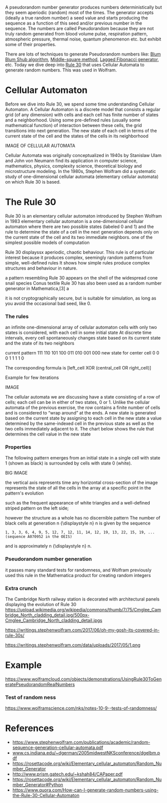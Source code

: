 A pseudorandom number generator produces numbers deterministically but they seem aperiodic (random) most of the times. The generator accepts (ideally a true random number) a seed value and starts producing the sequence as a function of this seed and/or previous number in the sequence. The numbers are called Pseudorandom because they are not truly random generated from blood volume pulse, respiration pattern, atmospheric pressure, thermal noise, quantum phenomenon etc. but exhibit some of their properties.

There are lots of techniques to generate Pseudorandom numbers like: [Blum Blum Shub algorithm](https://en.wikipedia.org/wiki/Blum_Blum_Shub), [Middle-square method](https://en.wikipedia.org/wiki/Middle-square_method), [Lagged Fibonacci generator](https://en.wikipedia.org/wiki/Lagged_Fibonacci_generator), etc. Today we dive deep into [Rule 30](https://en.wikipedia.org/wiki/Rule_30) that uses Cellular Automata to generate random numbers. This was used in Wolfram.

# Cellular Automaton

Before we dive into Rule 30, we spend some time understanding Cellular Automaton. A Cellular Automaton is a discrete model that consists a regular grid (of any dimension) with cells and each cell has finite number of states and a neighborhood. Using some pre-defined rules (usually some mathematical function) of interaction between these cells, the grid transitions into next generation. The new state of each cell in terms of the current state of the cell and the states of the cells in its neighborhood

IMAGE OF CELLULAR AUTOMATA

Cellular Automata was originally conceptualized in 1940s by Stanislaw Ulam and John von Neumann find its application in computer science, mathematics, physics, complexity science, theoretical biology and microstructure modeling. In the 1980s, Stephen Wolfram did a systematic study of one-dimensional cellular automata (elementary cellular automata) on which Rule 30 is based.

# The Rule 30

Rule 30 is an elementary cellular automaton introduced by Stephen Wolfram in 1983
elementary cellular automaton is a one-dimensional cellular automaton where there are two possible states (labeled 0 and 1) and the rule to determine the state of a cell in the next generation depends only on the current state of the cell and its two immediate neighbors.
one of the simplest possible models of computation

Rule 30 displayssx aperiodic, chaotic behaviour.
This rule is of particular interest because it produces complex, seemingly random patterns from simple, well-defined rules
It shows how simple rules produce complex structures and behaviour in nature.

a pattern resembling Rule 30 appears on the shell of the widespread cone snail species Conus textile
Rule 30 has also been used as a random number generator in Mathematica,[3] a

it is not cryptographically secure, but is suitable for simulation, as long as you avoid the occasional bad seed, like 0.

### The rules
an infinite one-dimensional array of cellular automaton cells with only two states is considered, with each cell in some initial state
At discrete time intervals, every cell spontaneously changes state based on its current state and the state of its two neighbors

current pattern 	111 	110 	101 	100 	011 	010 	001 	000
new state for center cell 	0 	0 	0 	1 	1 	1 	1 	0

The corresponding formula is [left_cell XOR (central_cell OR right_cell)]

Example for few iterations

IMAGE

The cellular automata we are discussing have a state consisting of a row of cells; each cell can be in either of two states, 0 or 1. Unlike the cellular automata of the previous exercise, the row contains a finite number of cells and is considered to “wrap around” at the ends. A new state is generated based on the current state by assigning to each cell in the new state a value determined by the same-indexed cell in the previous state as well as the two cells immediately adjacent to it. The chart below shows the rule that determines the cell value in the new state

### Properties

The following pattern emerges from an initial state in a single cell with state 1 (shown as black) is surrounded by cells with state 0 (white).

BIG IMAGE

the vertical axis represents time
any horizontal cross-section of the image represents the state of all the cells in the array at a specific point in the pattern's evolution

such as the frequent appearance of white triangles and a well-defined striped pattern on the left side;

however the structure as a whole has no discernible pattern
The number of black cells at generation n {\displaystyle n} n is given by the sequence

    1, 3, 3, 6, 4, 9, 5, 12, 7, 12, 11, 14, 12, 19, 13, 22, 15, 19, ... (sequence A070952 in the OEIS)

and is approximately n {\displaystyle n} n.


### Pseudorandom number generation
it passes many standard tests for randomness, and Wolfram previously used this rule in the Mathematica product for creating random integers


### Extra crunch
The Cambridge North railway station is decorated with architectural panels displaying the evolution of Rule 30
https://upload.wikimedia.org/wikipedia/commons/thumb/7/75/Cmglee_Cambridge_North_cladding_detail.jpg/500px-Cmglee_Cambridge_North_cladding_detail.jpgs

https://writings.stephenwolfram.com/2017/06/oh-my-gosh-its-covered-in-rule-30s/

https://writings.stephenwolfram.com/data/uploads/2017/05/1.png


# Example

https://www.wolframcloud.com/objects/demonstrations/UsingRule30ToGeneratePseudorandomRealNumbers

### Test of random ness

https://www.wolframscience.com/nks/notes-10-9--tests-of-randomness/

# References
 - https://www.stephenwolfram.com/publications/academic/random-sequence-generation-cellular-automata.pdf
 - www.cs.indiana.edu/~dgerman/2005midwestNKSconference/dgelbm.pdf
 - https://rosettacode.org/wiki/Elementary_cellular_automaton/Random_Number_Generator
 - http://www.prism.gatech.edu/~kshah84/CAPaper.pdf
 - https://rosettacode.org/wiki/Elementary_cellular_automaton/Random_Number_Generator#Python
 - https://www.quora.com/How-can-I-generate-random-numbers-using-the-Rule-30-Cellular-Automaton

